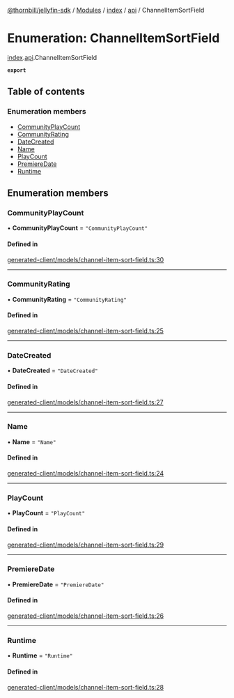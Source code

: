 [@thornbill/jellyfin-sdk](../README.md) / [Modules](../modules.md) / [index](../modules/index.md) / [api](../modules/index.api.md) / ChannelItemSortField

# Enumeration: ChannelItemSortField

[index](../modules/index.md).[api](../modules/index.api.md).ChannelItemSortField

**`export`**

## Table of contents

### Enumeration members

- [CommunityPlayCount](index.api.ChannelItemSortField.md#communityplaycount)
- [CommunityRating](index.api.ChannelItemSortField.md#communityrating)
- [DateCreated](index.api.ChannelItemSortField.md#datecreated)
- [Name](index.api.ChannelItemSortField.md#name)
- [PlayCount](index.api.ChannelItemSortField.md#playcount)
- [PremiereDate](index.api.ChannelItemSortField.md#premieredate)
- [Runtime](index.api.ChannelItemSortField.md#runtime)

## Enumeration members

### CommunityPlayCount

• **CommunityPlayCount** = `"CommunityPlayCount"`

#### Defined in

[generated-client/models/channel-item-sort-field.ts:30](https://github.com/thornbill/jellyfin-sdk-typescript/blob/eb13db7/src/generated-client/models/channel-item-sort-field.ts#L30)

___

### CommunityRating

• **CommunityRating** = `"CommunityRating"`

#### Defined in

[generated-client/models/channel-item-sort-field.ts:25](https://github.com/thornbill/jellyfin-sdk-typescript/blob/eb13db7/src/generated-client/models/channel-item-sort-field.ts#L25)

___

### DateCreated

• **DateCreated** = `"DateCreated"`

#### Defined in

[generated-client/models/channel-item-sort-field.ts:27](https://github.com/thornbill/jellyfin-sdk-typescript/blob/eb13db7/src/generated-client/models/channel-item-sort-field.ts#L27)

___

### Name

• **Name** = `"Name"`

#### Defined in

[generated-client/models/channel-item-sort-field.ts:24](https://github.com/thornbill/jellyfin-sdk-typescript/blob/eb13db7/src/generated-client/models/channel-item-sort-field.ts#L24)

___

### PlayCount

• **PlayCount** = `"PlayCount"`

#### Defined in

[generated-client/models/channel-item-sort-field.ts:29](https://github.com/thornbill/jellyfin-sdk-typescript/blob/eb13db7/src/generated-client/models/channel-item-sort-field.ts#L29)

___

### PremiereDate

• **PremiereDate** = `"PremiereDate"`

#### Defined in

[generated-client/models/channel-item-sort-field.ts:26](https://github.com/thornbill/jellyfin-sdk-typescript/blob/eb13db7/src/generated-client/models/channel-item-sort-field.ts#L26)

___

### Runtime

• **Runtime** = `"Runtime"`

#### Defined in

[generated-client/models/channel-item-sort-field.ts:28](https://github.com/thornbill/jellyfin-sdk-typescript/blob/eb13db7/src/generated-client/models/channel-item-sort-field.ts#L28)
